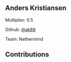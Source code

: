 
## Anders Kristiansen
Multiplier: 0.5

Github: [@ak88](https://github.com/ak88)

Team: Nethermind

## Contributions
